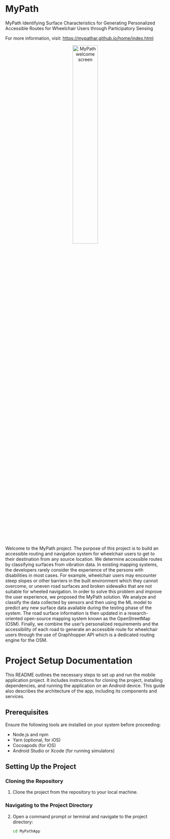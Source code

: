 # MyPath
MyPath
Identifying Surface Characteristics for Generating Personalized Accessible Routes for Wheelchair Users through Participatory Sensing

For more information, visit: https://mypathar.github.io/home/index.html

<p align="center">
    <img src="https://github.com/MU-Smart/MyPathApp/blob/main/ss/welcome_screen.PNG" alt="MyPath welcome screen" width="40%"/>
</p>


Welcome to the MyPath project. The purpose of this project is to build an accessible routing and navigation system for wheelchair users to get to their destination from any source location. We determine accessible routes by classifying surfaces from vibration data. In existing mapping systems, the developers rarely consider the experience of the persons with disabilities in most cases. For example, wheelchair users may encounter steep slopes or other barriers in the built environment which they cannot overcome, or uneven road surfaces and broken sidewalks that are not suitable for wheeled navigation. In order to solve this problem and improve the user experience, we proposed the MyPath solution. We analyze and classify the data collected by sensors and then using the ML model to predict any new surface data available during the testing phase of the system. The road surface information is then updated in a research-oriented open-source mapping system known as the OpenStreetMap (OSM). Finally, we combine the user’s personalized requirements and the accessibility of each road to generate an accessible route for wheelchair users through the use of Graphhopper API which is a dedicated routing engine for the OSM.

# Project Setup Documentation

This README outlines the necessary steps to set up and run the mobile application project. It includes instructions for cloning the project, installing dependencies, and running the application on an Android device. This guide also describes the architecture of the app, including its components and services.

## Prerequisites
Ensure the following tools are installed on your system before proceeding:
- Node.js and npm
- Yarn (optional, for iOS)
- Cocoapods (for iOS)
- Android Studio or Xcode (for running simulators)

## Setting Up the Project

### Cloning the Repository
1. Clone the project from the repository to your local machine.

### Navigating to the Project Directory
2. Open a command prompt or terminal and navigate to the project directory:
   ```bash
   cd MyPathApp